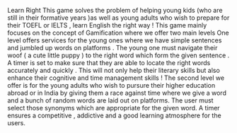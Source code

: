 Learn Right
This game solves the problem of helping young kids (who are still in their formative years )as well as young adults who wish to prepare for their TOEFL or IELTS , learn English the right way !
This game mainly focuses on the concept of Gamification where we offer two main levels
One level offers services for the young ones where we have simple sentences and jumbled up words on platforms . The young one must navigate their woof ( a cute little puppy ) to the right word which form the given sentence . A timer is set to make sure that they are able to locate the right words accurately and quickly . This will not only help their literary skills but also enhance their cognitive and time management skills !
The second level we offer is for the young adults who wish to pursure their higher education abroad or in India by giving them a race against time where we give a word and a bunch of random words are laid out on platforms. The user must select those synonyms which are appropriate for the given word.
A timer ensures a competitive , addictive and a good learning atmosphere for the users.
